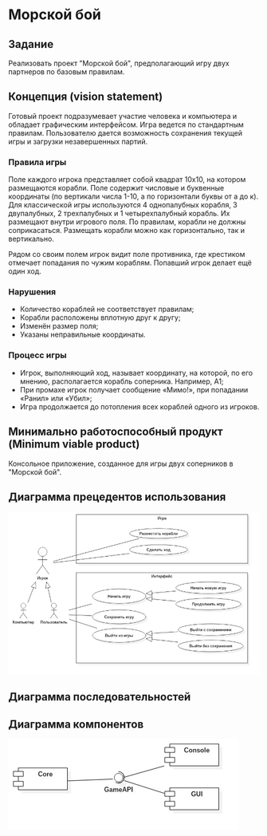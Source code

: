 # Морской бой
## Задание

Реализовать проект "Морской бой", предполагающий игру двух партнеров по базовым правилам.

## Концепция (vision statement)

Готовый проект подразумевает участие человека и компьютера и обладает графическим интерфейсом. Игра ведется по стандартным правилам. Пользователю дается возможность сохранения текущей игры и загрузки незавершенных партий. 

### Правила игры

Поле каждого игрока представляет собой квадрат 10х10, на котором размещаются корабли. Поле содержит числовые и буквенные координаты (по вертикали числа 1-10, а по горизонтали буквы от а до к).  Для классической игры используются 4 однопалубных корабля, 3 двупалубных, 2 трехпалубных и 1 четырехпалубный корабль. Их размещают внутри игрового поля. По правилам, корабли не должны соприкасаться. Размещать корабли можно как горизонтально, так и вертикально.

Рядом со своим полем игрок видит поле противника, где крестиком отмечает попадания по чужим кораблям. Попавший игрок делает ещё один ход.

### Нарушения 

* Количество кораблей не соответствует правилам; 
* Корабли расположены вплотную друг к другу; 
* Изменён размер поля;
* Указаны неправильные координаты. 

### Процесс игры 

* Игрок, выполняющий ход, называет координату, на которой, по его мнению, располагается корабль соперника. Например, А1;
* При промахе игрок получает сообщение «Мимо!», при попадании «Ранил» или «Убил»;
* Игра продолжается до потопления всех кораблей одного из игроков.

## Минимально работоспособный продукт (Minimum viable product)

Консольное приложение, созданное для игры двух соперников в "Морской бой".

## Диаграмма прецедентов использования

![](report/Diagrams/UseCaseDiagram.jpg)

## Диаграмма последовательностей

## Диаграмма компонентов
![](report/Diagrams/ComponentDiagram.jpg)
